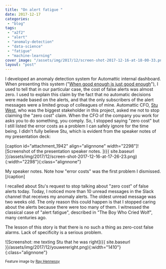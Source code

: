 ```yaml
---
title: "On alert fatigue "
date: 2017-12-17
categories: 
 - "blog"
tags: 
 - "a2f2"
 - "alert"
 - "anomaly-detection"
 - "data-science"
 - "fatigue"
 - "machine-learning"
cover_image: "/assets/img/2017/12/screen-shot-2017-12-16-at-18-00-33.png"
layout: "post"
---
```


I developed an anomaly detection system for Automattic internal dashboard. When presenting this system ("[When good enough is just good enough](http://gorelik.net/2017/08/14/anomaly-detection-in-time-series-now-the-video/)"), I used to tell that in our particular case, the cost of false alerts was almost zero. I used to explain this claim by the fact that no automatic decisions were made based on the alerts, and that the only subscribers of the alert messages were a limited group of colleagues of mine. Automattic CFO, [Stu West](https://www.linkedin.com/in/stuwest/), who was the biggest stakeholder in this project, asked me not to stop claiming the "zero cost" claim. When the CFO of the company you work for asks you to do something, you comply. So, I stopped saying "zero cost" but I still listed the error costs as a problem I can safely ignore for the time being. I didn't fully believe Stu, which is evident from the speaker notes of my presentation deck:

 

[caption id="attachment_1942" align="alignnone" width="2298"]![Screenshot of the presentation speaker notes. ]({{ site.baseurl }}/assets/img/2017/12/screen-shot-2017-12-16-at-17-26-23.png){:width="2298"}{:class="alignnone"}

 My speaker notes. Note how "error costs" was the first problem I dismissed.[/caption]

 

I recalled about Stu's request to stop talking about "zero cost" of false alerts today. Today, I noticed more than 10 unread messages in the Slack channel that receives my anomaly alerts. The oldest unread message was two weeks old. The only reason this could happen is that I stopped caring about the alerts because there were too many of them. I witnessed the classical case of "alert fatigue", described in "The Boy Who Cried Wolf", many centuries ago.

The lesson of this story is that there is no such a thing as zero-cost false alarms. Lack of specificity is a serious problem.

![Screenshot: me texting Stu that he was right]({{ site.baseurl }}/assets/img/2017/12/youwereright.png){:width="1410"}{:class="alignnone"}

<small>Feature image by <a href="https://unsplash.com/photos/9rloii_qmmwhttps://unsplash.com/photos/9rloii_qmmw" target="_blank" rel="noopener">Ray Hennessy</a></small>
